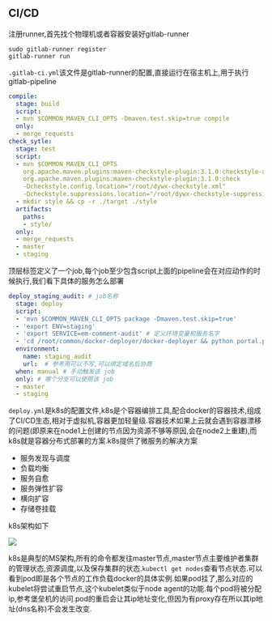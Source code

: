 ## CI/CD

注册runner,首先找个物理机或者容器安装好gitlab-runner

```shell
sudo gitlab-runner register
gitlab-runner run
```

`.gitlab-ci.yml`该文件是gitlab-runner的配置,直接运行在宿主机上,用于执行gitlab-pipeline

```yml
compile:
  stage: build
  script:
  - mvn $COMMON_MAVEN_CLI_OPTS -Dmaven.test.skip=true compile
  only:
  - merge_requests
check_sytle:
  stage: test
  script:
  - mvn $COMMON_MAVEN_CLI_OPTS
    org.apache.maven.plugins:maven-checkstyle-plugin:3.1.0:checkstyle-aggregate
    org.apache.maven.plugins:maven-checkstyle-plugin:3.1.0:check
    -Dcheckstyle.config.location="/root/dywx-checkstyle.xml"
    -Dcheckstyle.suppressions.location="/root/dywx-checkstyle-suppression.xml"
  - mkdir style && cp -r ./target ./style
  artifacts:
    paths:
    - style/
  only:
  - merge_requests
  - master
  - staging
```

顶层标签定义了一个job,每个job至少包含script上面的pipeline会在对应动作的时候执行,我们看下具体的服务怎么部署

```yml
deploy_staging_audit: # job名称
  stage: deploy
  script:
  - 'mvn $COMMON_MAVEN_CLI_OPTS package -Dmaven.test.skip=true'
  - 'export ENV=staging'
  - 'export SERVICE=em-comment-audit' # 定义环境变量和服务名字
  - 'cd /root/common/docker-deployer/docker-deployer && python portal.py' # 执行脚本,这句话估计导入k8s集群
  environment:
    name: staging_audit
    url:  # 参考用可以不写,可以绑定域名后协商
  when: manual # 手动触发该 job
  only: # 哪个分支可以使用该 job
  - master
  - staging
```

`deploy.yml`是k8s的配置文件,k8s是个容器编排工具,配合docker的容器技术,组成了CI/CD生态,相对于虚拟机,容器更加轻量级.容器技术如果上云就会遇到容器漂移的问题(即原来在node1上创建的节点因为资源不够等原因,会在node2上重建),而k8s就是容器分布式部署的方案.k8s提供了微服务的解决方案

- 服务发现与调度
- 负载均衡
- 服务自愈
- 服务弹性扩容
- 横向扩容
- 存储卷挂载

k8s架构如下

![](https://pic2.zhimg.com/80/v2-499cc023903440be0fee5cf63b689c89_720w.jpg)

k8s是典型的MS架构,所有的命令都发往master节点,master节点主要维护者集群的管理状态,资源调度,以及保存集群的状态.`kubectl get nodes`查看节点状态.可以看到pod即是各个节点的工作负载docker的具体实例.如果pod挂了,那么对应的kubelet将尝试重启节点,这个kubelet类似于node agent的功能.每个pod将被分配ip,参考堡垒机的访问.pod的重启会让其ip地址变化,但因为有proxy存在所以其ip地址(dns名称)不会发生改变.